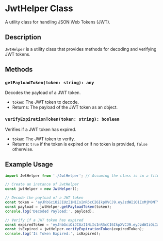 # JwtHelper Class

A utility class for handling JSON Web Tokens (JWT).

## Description

`JwtHelper` is a utility class that provides methods for decoding and verifying JWT tokens.

## Methods

### `getPayloadToken(token: string): any`

Decodes the payload of a JWT token.

- `token`: The JWT token to decode.
- Returns: The payload of the JWT token as an object.

### `verifyExpirationToken(token: string): boolean`

Verifies if a JWT token has expired.

- `token`: The JWT token to verify.
- Returns: `true` if the token is expired or if no token is provided, `false` otherwise.

## Example Usage

```typescript
import JwtHelper from './JwtHelper'; // Assuming the class is in a file named JwtHelper.js

// Create an instance of JwtHelper
const jwtHelper = new JwtHelper();

// Decode the payload of a JWT token
const token = 'eyJhbGciOiJIUzI1NiIsInR5cCI6IkpXVCJ9.eyJzdWIiOiIxMjM0NTY3ODkwIiwibmFtZSI6IkpvaG4gRG9lIiwiaWF0IjoxNTE2MjM5MDIyLCJleHAiOjE1MTYyMzkwMjJ9.qVf5bXeqA0kU_bfLFa7aRwGOzcQ5pK7g0iJhOXMpGos';
const payload = jwtHelper.getPayloadToken(token);
console.log('Decoded Payload:', payload);

// Verify if a JWT token has expired
const expiredToken = 'eyJhbGciOiJIUzI1NiIsInR5cCI6IkpXVCJ9.eyJzdWIiOiIxMjM0NTY3ODkwIiwibmFtZSI6IkpvaG4gRG9lIiwiaWF0IjoxNTE2MjM5MDIyLCJleHAiOjE1MTYyMzkwMjJ9.qVf5bXeqA0kU_bfLFa7aRwGOzcQ5pK7g0iJhOXMpGos';
const isExpired = jwtHelper.verifyExpirationToken(expiredToken);
console.log('Is Token Expired:', isExpired);
```
